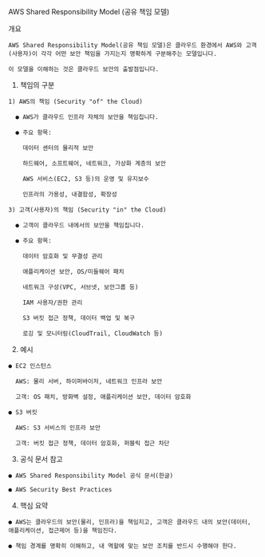 AWS Shared Responsibility Model (공유 책임 모델)

  개요

    AWS Shared Responsibility Model(공유 책임 모델)은 클라우드 환경에서 AWS와 고객(사용자)이 각각 어떤 보안 책임을 가지는지 명확하게 구분해주는 모델입니다.

    이 모델을 이해하는 것은 클라우드 보안의 출발점입니다.

  1. 책임의 구분

    1) AWS의 책임 (Security "of" the Cloud)

      ● AWS가 클라우드 인프라 자체의 보안을 책임집니다.

      ● 주요 항목:

        데이터 센터의 물리적 보안

        하드웨어, 소프트웨어, 네트워크, 가상화 계층의 보안

        AWS 서비스(EC2, S3 등)의 운영 및 유지보수

        인프라의 가용성, 내결함성, 확장성

    3) 고객(사용자)의 책임 (Security "in" the Cloud)

      ● 고객이 클라우드 내에서의 보안을 책임집니다.

      ● 주요 항목:

        데이터 암호화 및 무결성 관리

        애플리케이션 보안, OS/미들웨어 패치

        네트워크 구성(VPC, 서브넷, 보안그룹 등)

        IAM 사용자/권한 관리

        S3 버킷 접근 정책, 데이터 백업 및 복구

        로깅 및 모니터링(CloudTrail, CloudWatch 등)

  2. 예시

    ● EC2 인스턴스

      AWS: 물리 서버, 하이퍼바이저, 네트워크 인프라 보안

      고객: OS 패치, 방화벽 설정, 애플리케이션 보안, 데이터 암호화

    ● S3 버킷

      AWS: S3 서비스의 인프라 보안

      고객: 버킷 접근 정책, 데이터 암호화, 퍼블릭 접근 차단

  3. 공식 문서 참고

    ● AWS Shared Responsibility Model 공식 문서(한글)

    ● AWS Security Best Practices

  4. 핵심 요약

    ● AWS는 클라우드의 보안(물리, 인프라)을 책임지고, 고객은 클라우드 내의 보안(데이터, 애플리케이션, 접근제어 등)을 책임진다.

    ● 책임 경계를 명확히 이해하고, 내 역할에 맞는 보안 조치를 반드시 수행해야 한다.
